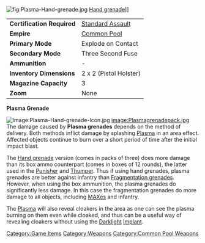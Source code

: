 ![](Plasma-Hand-grenade.jpg "fig:Plasma-Hand-grenade.jpg") [Hand
grenade](Hand_grenade "wikilink")\]\]

|                            |                                                 |
|----------------------------|-------------------------------------------------|
| **Certification Required** | [Standard Assault](Standard_Assault "wikilink") |
| **Empire**                 | [Common Pool](Common_Pool "wikilink")           |
| **Primary Mode**           | Explode on Contact                              |
| **Secondary Mode**         | Three Second Fuse                               |
| **Ammunition**             | \-                                              |
| **Inventory Dimensions**   | 2 x 2 (Pistol Holster)                          |
| **Magazine Capacity**      | 3                                               |
| **Zoom**                   | None                                            |

**Plasma Grenade**

![Image:Plasma-Hand-grenade-Icon.jpg](Plasma-Hand-grenade-Icon.jpg "fig:Image:Plasma-Hand-grenade-Icon.jpg")
[image:Plasmagrenadepack.jpg](image:Plasmagrenadepack.jpg "wikilink")
The damage caused by **Plasma grenades** depends on the method of
delivery. Both methods inflict damage by splashing
[Plasma](Plasma "wikilink") in an area effect. Affected objects continue
to burn over a short period of time after the initial impact blast.

The [Hand grenade](Hand_grenade "wikilink") version (comes in packs of
three) does more damage than its box ammo counterpart (comes in boxes of
12 rounds), the latter used in the [Punisher](Punisher "wikilink") and
[Thumper](Thumper "wikilink"). Thus if using hand grenades, plasma
grenades are better against infantry than [Fragmentation
grenades](Fragmentation_grenade "wikilink"). However, when using the box
ammunition, the plasma grenades do significantly less damage. In this
case the fragmentation grenades do more damage to all objects, including
[MAXes](MAX "wikilink") and infantry.

The [Plasma](Plasma "wikilink") will also reveal cloakers in the area as
one can see the plasma burning on them even while cloaked, and thus can
be a useful way of revealing cloakers without using the
[Darklight](Darklight "wikilink") [Implant](Implant "wikilink").

[Category:Game Items](Category:Game_Items "wikilink")
[Category:Weapons](Category:Weapons "wikilink") [Category:Common Pool
Weapons](Category:Common_Pool_Weapons "wikilink")